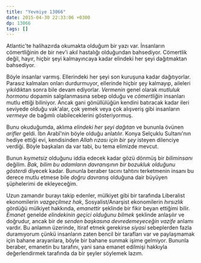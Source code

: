 ```yaml
---
title: "Yevmiye 13066"
date: 2015-04-30 22:33:06 +0300
dp: 13066
tags: []
---
```


Atlantic'te halihazırda okumakta olduğum bir yazı var. İnsanların
cömertliğinin de bir nev'i akıl hastalığı olduğundan
bahsediyor. Cömertlik değil, hayır, hiçbir şeyi kalmayıncaya kadar
elindeki her şeyi dağıtmaktan bahsediyor.

Böyle insanlar varmış. Ellerindeki her şeyi son kuruşuna kadar
dağıtıyorlar. Parasız kalmaları onları durdurmuyor, ellerinde hiçbir
şey kalmayıp, aileleri yıkıldıktan sonra bile devam
ediyorlar. *Vermenin* genel olarak *mutluluk hormonu* dopamin
salgılanmasına sebep olduğu ve *cömertliğin* insanları mutlu ettiği
biliniyor. Ancak gani gönüllülüğün kendini batıracak kadar ileri
seviyede olduğu vak'alar, çok yemek veya çok alışveriş gibi insanların
*vermeye* de bağımlı olabileceklerini gösteriyormuş.

Bunu okuduğumda, aklıma *elindeki her şeyi dağıtan* ve bununla övünen
*arifler* geldi. İbn Arabî'nin böyle olduğu anlatılır. Konya Selçuklu
Sultanı'nın hediye ettiği evi, kendisinden *Allah rızası için bir şey*
isteyen dilenciye verdiği. Böyle başkaları da var tabi, bu tema
elimizde mevcut.

Bunun *kıymetsiz* olduğunu iddia edecek kadar gözü dönmüş bir
*biliminsanı* değilim. *Bak, bilim bu adamların davranışının bir
bozukluk olduğunu gösterdi* diyecek kadar. Bununla beraber tacını
tahtını terketmenin insanı bu derece mutlu etmese bile *doğru
davranış* olduğuna dair büyüyen şüphelerimi de ekleyeceğim.

Uzun zamandır burayı takip edenler, mülkiyet gibi bir tarafında
Liberalist ekonomilerin *vazgeçilmez hak*, Sosyalist/Anarşist
ekonomilerin *hırsızlık* gördüğü mülkiyet hakkında, *emanettir*
şeklinde bir fikir beyan ettiğimi bilir. *Emanet* genelde *elindekinin
geçici olduğunu bilmek* şeklinde anlaşılır ve doğrudur, ancak bir de
*senden başkasına devredemeyeceğin vazife* anlamı vardır. Bu anlamın
üzerinde, itiraf etmek gerekirse *siyasi* sebeplerden fazla
duramıyorum çünkü insanların zaten bencil bir tarafları var ve
paylaşmamak için bahane arayanlara, böyle bir bahane sunmak işime
gelmiyor. Bununla beraber, emanetin bu tarafını, yani sana emanet
edilmişi hakkıyla değerlendirmek tarafında da bir şeyler söylemek
lazım.


